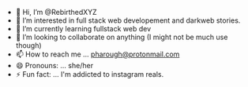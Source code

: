 - 👋 Hi, I’m @RebirthedXYZ
- 👀 I’m interested in full stack web developement and darkweb stories.
- 🌱 I’m currently learning fullstack web dev
- 💞️ I’m looking to collaborate on anything (I might not be much use though) 
- 📫 How to reach me ... pharough@protonmail.com
- 😄 Pronouns: ... she/her
- ⚡ Fun fact: ... I'm addicted to instagram reals.

<!---
RebirthedXYZ/RebirthedXYZ is a ✨ special ✨ repository because its `README.md` (this file) appears on your GitHub profile.
You can click the Preview link to take a look at your changes.
--->

